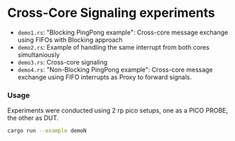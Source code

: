 # Cross-Core Signaling experiments
- `demo1.rs`: "Blocking PingPong example": Cross-core message exchange using FIFOs with Blocking approach 
- `demo2.rs`: Example of handling the same interrupt from both cores simultaniously 
- `demo3.rs`: Cross-core signaling 
- `demo4.rs`: "Non-Blocking PingPong example": Cross-core message exchange using FIFO interrupts as Proxy to forward signals.

### Usage

Experiments were conducted using 2 rp pico setups, one as a PICO PROBE, the other as DUT.

```bash 
cargo run --example demoN
```
